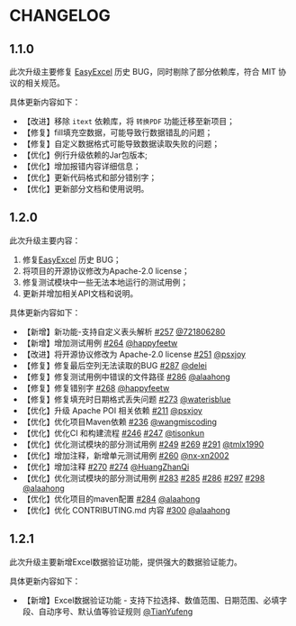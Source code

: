 # CHANGELOG

## 1.1.0

此次升级主要修复 [EasyExcel](https://github.com/alibaba/easyexcel) 历史 BUG，同时剔除了部分依赖库，符合 MIT 协议的相关规范。

具体更新内容如下：
- 【改进】移除 `itext` 依赖库，将 `转换PDF` 功能迁移至新项目；
- 【修复】fill填充空数据，可能导致行数据错乱的问题；
- 【修复】自定义数据格式可能导致数据读取失败的问题；
- 【优化】例行升级依赖的Jar包版本;
- 【优化】增加报错内容详细信息；
- 【优化】更新代码格式和部分错别字；
- 【优化】更新部分文档和使用说明。

## 1.2.0

此次升级主要内容：
1. 修复[EasyExcel](https://github.com/alibaba/easyexcel) 历史 BUG；
2. 将项目的开源协议修改为Apache-2.0 license；
3. 修复测试模块中一些无法本地运行的测试用例；
4. 更新并增加相关API文档和说明。

具体更新内容如下：
- 【新增】新功能-支持自定义表头解析 [#257](https://github.com/fast-excel/fastexcel/pull/257) [@721806280](https://github.com/721806280)
- 【新增】增加测试用例 [#264](https://github.com/fast-excel/fastexcel/pull/264) [@happyfeetw](https://github.com/happyfeetw)
- 【改进】将开源协议修改为 Apache-2.0 license [#251](https://github.com/fast-excel/fastexcel/pull/251) [@psxjoy](https://github.com/psxjoy)
- 【修复】修复最后空列无法读取的BUG [#287](https://github.com/fast-excel/fastexcel/pull/287) [@delei](https://github.com/delei)
- 【修复】修复测试用例中错误的文件路径 [#286](https://github.com/fast-excel/fastexcel/pull/286) [@alaahong](https://github.com/alaahong)
- 【修复】修复错别字 [#268](https://github.com/fast-excel/fastexcel/pull/268) [@happyfeetw](https://github.com/happyfeetw)
- 【修复】修复填充时日期格式丢失问题 [#273](https://github.com/fast-excel/fastexcel/pull/273) [@waterisblue](https://github.com/waterisblue)
- 【优化】升级 Apache POI 相关依赖 [#211](https://github.com/fast-excel/fastexcel/pull/211) [@psxjoy](https://github.com/psxjoy)
- 【优化】优化项目Maven依赖 [#236](https://github.com/fast-excel/fastexcel/pull/236) [@wangmiscoding](https://github.com/wangmiscoding)
- 【优化】优化CI 和构建流程 [#246](https://github.com/fast-excel/fastexcel/pull/246) [#247](https://github.com/fast-excel/fastexcel/pull/247) [@tisonkun](https://github.com/tisonkun)
- 【优化】优化测试模块的部分测试用例 [#249](https://github.com/fast-excel/fastexcel/pull/249) [#269](https://github.com/fast-excel/fastexcel/pull/269) [#291](https://github.com/fast-excel/fastexcel/pull/291)  [@tmlx1990](https://github.com/tmlx1990)
- 【优化】增加注释，新增单元测试用例 [#260](https://github.com/fast-excel/fastexcel/pull/260) [@nx-xn2002](https://github.com/nx-xn2002)
- 【优化】增加注释 [#270](https://github.com/fast-excel/fastexcel/pull/257) [#274](https://github.com/fast-excel/fastexcel/pull/270) [@HuangZhanQi](https://github.com/HuangZhanQi)
- 【优化】优化测试模块的部分测试用例  [#283](https://github.com/fast-excel/fastexcel/pull/283) [#285](https://github.com/fast-excel/fastexcel/pull/285) [#286](https://github.com/fast-excel/fastexcel/pull/286)  [#297](https://github.com/fast-excel/fastexcel/pull/297) [#298](https://github.com/fast-excel/fastexcel/pull/298) [@alaahong](https://github.com/alaahong)
- 【优化】优化项目的maven配置 [#284](https://github.com/fast-excel/fastexcel/pull/284) [@alaahong](https://github.com/alaahong)
- 【优化】优化 CONTRIBUTING.md 内容 [#300](https://github.com/fast-excel/fastexcel/pull/300) [@alaahong](https://github.com/alaahong)


## 1.2.1

此次升级主要新增Excel数据验证功能，提供强大的数据验证能力。

具体更新内容如下：
- 【新增】Excel数据验证功能 - 支持下拉选择、数值范围、日期范围、必填字段、自动序号、默认值等验证规则 [@TianYufeng](https://github.com/tianyufeng925/fastexcel)
